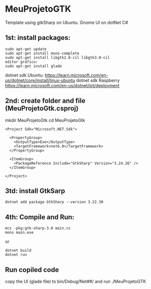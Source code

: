 # MeuProjetoGTK
Template using gtkSharp on Ubuntu. Gnome UI on dotNet C#

## 1st: install packages:
```
sudo apt-get update
sudo apt-get install mono-complete
sudo apt-get install libgtk2.0-cil libgtk3.0-cil
editor gráfico:
sudo apt-get install glade
```
dotnet sdk Ubuntu:
https://learn.microsoft.com/en-us/dotnet/core/install/linux-ubuntu
dotnet sdk Raspberry
https://learn.microsoft.com/en-us/dotnet/iot/deployment

## 2nd: create folder and file (MeuProjetoGtk.csproj)
mkdir MeuProjetoGtk
cd MeuProjetoGtk

```
<Project Sdk="Microsoft.NET.Sdk">

  <PropertyGroup>
    <OutputType>Exe</OutputType>
    <TargetFramework>net6.0</TargetFramework>
  </PropertyGroup>

  <ItemGroup>
    <PackageReference Include="GtkSharp" Version="3.24.26" />
  </ItemGroup>

</Project>
```

## 3td: install GtkSarp
```
dotnet add package GtkSharp --version 3.22.30
```

## 4th: Compile and Run:
```
mcs -pkg:gtk-sharp-3.0 main.cs
mono main.exe
```
or
```
dotnet build
dotnet run
```
## Run copiled code
copy the UI (glade file) to bin/Debug/Net##/ and run ./MeuProjetoGTK
